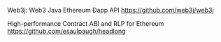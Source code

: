 Web3j: Web3 Java Ethereum Ðapp API 
https://github.com/web3j/web3j

High-performance Contract ABI and RLP for Ethereum 
https://github.com/esaulpaugh/headlong